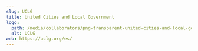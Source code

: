 ```yaml
---
slug: UCLG
title: United Cities and Local Government
logo:
  path: /media/collaborators/png-transparent-united-cities-and-local-governments-c40-cities-climate-leadership-group-iclei-city-text-city-logo.png
  alt: UCLG
web: https://uclg.org/es/
---
```

